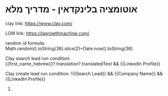 # אוטומציה בלינקדאין - מדריך מלא

clay link: 
https://www.clay.com/

LGM link:
https://lagrowthmachine.com/

random id formula: 
Math.random().toString(36).slice(2)+Date.now().toString(36)

Clay search lead run condition:
{{first_name_hebrew}}?.translation?.translatedText && {{LinkedIn Profile}}

Clay create lead run condition:
!{{Search Lead}} && {{Company Name}} && {{LinkedIn Profile}}


1. 
